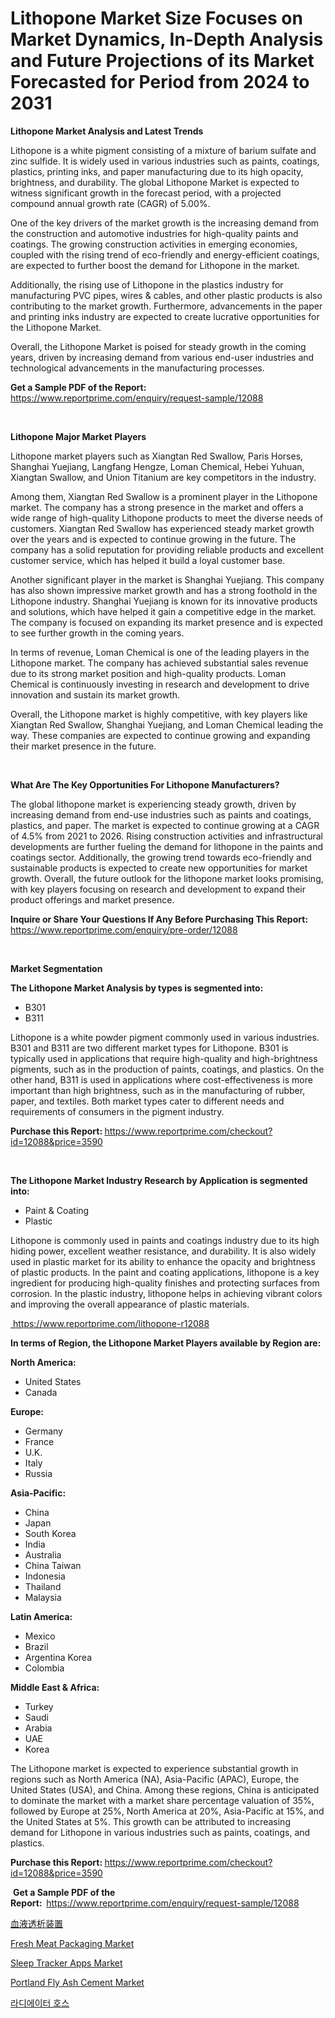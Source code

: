 <p><h1>Lithopone Market Size Focuses on Market Dynamics, In-Depth Analysis and Future Projections of its Market Forecasted for Period from 2024 to 2031</h1></p><p><strong>Lithopone Market Analysis and Latest Trends</strong></p>
<p><p>Lithopone is a white pigment consisting of a mixture of barium sulfate and zinc sulfide. It is widely used in various industries such as paints, coatings, plastics, printing inks, and paper manufacturing due to its high opacity, brightness, and durability. The global Lithopone Market is expected to witness significant growth in the forecast period, with a projected compound annual growth rate (CAGR) of 5.00%.</p><p>One of the key drivers of the market growth is the increasing demand from the construction and automotive industries for high-quality paints and coatings. The growing construction activities in emerging economies, coupled with the rising trend of eco-friendly and energy-efficient coatings, are expected to further boost the demand for Lithopone in the market.</p><p>Additionally, the rising use of Lithopone in the plastics industry for manufacturing PVC pipes, wires & cables, and other plastic products is also contributing to the market growth. Furthermore, advancements in the paper and printing inks industry are expected to create lucrative opportunities for the Lithopone Market.</p><p>Overall, the Lithopone Market is poised for steady growth in the coming years, driven by increasing demand from various end-user industries and technological advancements in the manufacturing processes.</p></p>
<p><strong>Get a Sample PDF of the Report:&nbsp;</strong> <a href="https://www.reportprime.com/enquiry/request-sample/12088">https://www.reportprime.com/enquiry/request-sample/12088</a></p>
<p>&nbsp;</p>
<p><strong>Lithopone Major Market Players</strong></p>
<p><p>Lithopone market players such as Xiangtan Red Swallow, Paris Horses, Shanghai Yuejiang, Langfang Hengze, Loman Chemical, Hebei Yuhuan, Xiangtan Swallow, and Union Titanium are key competitors in the industry. </p><p>Among them, Xiangtan Red Swallow is a prominent player in the Lithopone market. The company has a strong presence in the market and offers a wide range of high-quality Lithopone products to meet the diverse needs of customers. Xiangtan Red Swallow has experienced steady market growth over the years and is expected to continue growing in the future. The company has a solid reputation for providing reliable products and excellent customer service, which has helped it build a loyal customer base.</p><p>Another significant player in the market is Shanghai Yuejiang. This company has also shown impressive market growth and has a strong foothold in the Lithopone industry. Shanghai Yuejiang is known for its innovative products and solutions, which have helped it gain a competitive edge in the market. The company is focused on expanding its market presence and is expected to see further growth in the coming years.</p><p>In terms of revenue, Loman Chemical is one of the leading players in the Lithopone market. The company has achieved substantial sales revenue due to its strong market position and high-quality products. Loman Chemical is continuously investing in research and development to drive innovation and sustain its market growth.</p><p>Overall, the Lithopone market is highly competitive, with key players like Xiangtan Red Swallow, Shanghai Yuejiang, and Loman Chemical leading the way. These companies are expected to continue growing and expanding their market presence in the future.</p></p>
<p>&nbsp;</p>
<p><strong>What Are The Key Opportunities For Lithopone Manufacturers?</strong></p>
<p><p>The global lithopone market is experiencing steady growth, driven by increasing demand from end-use industries such as paints and coatings, plastics, and paper. The market is expected to continue growing at a CAGR of 4.5% from 2021 to 2026. Rising construction activities and infrastructural developments are further fueling the demand for lithopone in the paints and coatings sector. Additionally, the growing trend towards eco-friendly and sustainable products is expected to create new opportunities for market growth. Overall, the future outlook for the lithopone market looks promising, with key players focusing on research and development to expand their product offerings and market presence.</p></p>
<p><strong>Inquire or Share Your Questions If Any Before Purchasing This Report:</strong> <a href="https://www.reportprime.com/enquiry/pre-order/12088">https://www.reportprime.com/enquiry/pre-order/12088</a></p>
<p>&nbsp;</p>
<p><strong>Market Segmentation</strong></p>
<p><strong>The Lithopone Market Analysis by types is segmented into:</strong></p>
<p><ul><li>B301</li><li>B311</li></ul></p>
<p><p>Lithopone is a white powder pigment commonly used in various industries. B301 and B311 are two different market types for Lithopone. B301 is typically used in applications that require high-quality and high-brightness pigments, such as in the production of paints, coatings, and plastics. On the other hand, B311 is used in applications where cost-effectiveness is more important than high brightness, such as in the manufacturing of rubber, paper, and textiles. Both market types cater to different needs and requirements of consumers in the pigment industry.</p></p>
<p><strong>Purchase this Report:&nbsp;</strong><a href="https://www.reportprime.com/checkout?id=12088&price=3590">https://www.reportprime.com/checkout?id=12088&price=3590</a></p>
<p>&nbsp;</p>
<p><strong>The Lithopone Market Industry Research by Application is segmented into:</strong></p>
<p><ul><li>Paint & Coating</li><li>Plastic</li></ul></p>
<p><p>Lithopone is commonly used in paints and coatings industry due to its high hiding power, excellent weather resistance, and durability. It is also widely used in plastic market for its ability to enhance the opacity and brightness of plastic products. In the paint and coating applications, lithopone is a key ingredient for producing high-quality finishes and protecting surfaces from corrosion. In the plastic industry, lithopone helps in achieving vibrant colors and improving the overall appearance of plastic materials.</p></p>
<p><a href="https://www.reportprime.com/lithopone-r12088">&nbsp;https://www.reportprime.com/lithopone-r12088</a></p>
<p><strong>In terms of Region, the Lithopone Market Players available by Region are:</strong></p>
<p>
    <p> <strong> North America: </strong>
        <ul>
            <li>United States</li>
            <li>Canada</li>
        </ul>
        </p> 
    <p> <strong> Europe: </strong>
        <ul>
            <li>Germany</li>
            <li>France</li>
            <li>U.K.</li>
            <li>Italy</li>
            <li>Russia</li>
        </ul>
        </p> 
    <p> <strong> Asia-Pacific: </strong>
        <ul>
            <li>China</li>
            <li>Japan</li>
            <li>South Korea</li>
            <li>India</li>
            <li>Australia</li>
            <li>China Taiwan</li>
            <li>Indonesia</li>
            <li>Thailand</li>
            <li>Malaysia</li>
        </ul>
        </p> 
    <p> <strong> Latin America: </strong>
        <ul>
            <li>Mexico</li>
            <li>Brazil</li>
            <li>Argentina Korea</li>
            <li>Colombia</li>
        </ul>
        </p> 
    <p> <strong> Middle East & Africa: </strong>
        <ul>
            <li>Turkey</li>
            <li>Saudi</li>
            <li>Arabia</li>
            <li>UAE</li>
            <li>Korea</li>
        </ul>
    </p>
    </p>
<p><p>The Lithopone market is expected to experience substantial growth in regions such as North America (NA), Asia-Pacific (APAC), Europe, the United States (USA), and China. Among these regions, China is anticipated to dominate the market with a market share percentage valuation of 35%, followed by Europe at 25%, North America at 20%, Asia-Pacific at 15%, and the United States at 5%. This growth can be attributed to increasing demand for Lithopone in various industries such as paints, coatings, and plastics.</p></p>
<p><strong>Purchase this Report: </strong><a href="https://www.reportprime.com/checkout?id=12088&price=3590">https://www.reportprime.com/checkout?id=12088&price=3590</a></p>
<p>&nbsp;<strong>Get a Sample PDF of the Report:&nbsp;&nbsp;</strong><a href="https://www.reportprime.com/enquiry/request-sample/12088">https://www.reportprime.com/enquiry/request-sample/12088</a></p>
<p><strong></strong></p>
<p><p><a href="https://medium.com/@elmoray21/%E8%A1%80%E6%B6%B2%E9%80%8F%E6%9E%90%E6%A9%9F%E7%94%A3%E6%A5%AD%E3%81%AE%E5%88%86%E6%9E%90%E5%A0%B1%E5%91%8A%E6%9B%B8-%E5%B8%82%E5%A0%B4%E8%A6%8F%E6%A8%A1-%E3%82%B7%E3%82%A7%E3%82%A2-%E5%BF%9C%E7%94%A8-%E5%9C%B0%E5%9F%9F-%E7%AB%B6%E5%90%88%E6%88%A6%E7%95%A5%E3%81%AB%E3%82%88%E3%82%8B%E3%83%88%E3%83%AC%E3%83%B3%E3%83%89-2024%E5%B9%B4-2031%E5%B9%B4-daa91ef3f411">血液透析装置</a></p><p><a href="https://github.com/dancokkoe288/Market-Research-Report-List-1/blob/main/fresh-meat-packaging-market.md">Fresh Meat Packaging Market</a></p><p><a href="https://issuu.com/reportprime-2/docs/sleep-tracker-apps-market-size-2030.pptx">Sleep Tracker Apps Market</a></p><p><a href="https://www.linkedin.com/pulse/portland-fly-ash-cement-industry-analysis-report-its-market-size-yz7ff">Portland Fly Ash Cement Market</a></p><p><a href="https://medium.com/@earleciamcneil2024/%EB%9D%BC%EB%94%94%EC%97%90%EC%9D%B4%ED%84%B0-%ED%98%B8%EC%8A%A4-%EC%8B%9C%EC%9E%A5-%EA%B8%80%EB%A1%9C%EB%B2%8C-%EB%B0%8F-%EC%A7%80%EC%97%AD-%EB%B6%84%EC%84%9D-%EC%A7%80%EC%97%AD-%EA%B5%AD%EA%B0%80-%EC%88%98%EC%A4%80-%EB%B6%84%EC%84%9D-%EB%B0%8F-%EA%B2%BD%EC%9F%81-%ED%92%8D%EA%B2%BD%EC%97%90-%EC%A7%91%EC%A4%91-%EB%B6%84%EC%84%9D-%EB%B0%8F-%EC%98%88%EC%B8%A1-2024-2031-a34c3be8bb68">라디에이터 호스</a></p></p>